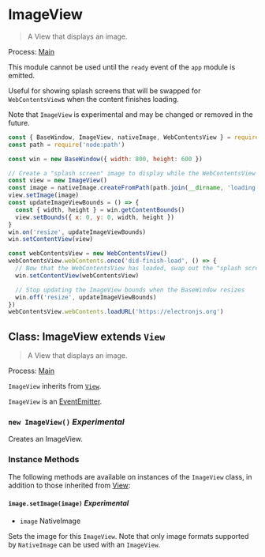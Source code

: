 # ImageView

> A View that displays an image.

Process: [Main](../glossary.md#main-process)

This module cannot be used until the `ready` event of the `app`
module is emitted.

Useful for showing splash screens that will be swapped for `WebContentsView`s
when the content finishes loading.

Note that `ImageView` is experimental and may be changed or removed in the future.

```js
const { BaseWindow, ImageView, nativeImage, WebContentsView } = require('electron')
const path = require('node:path')

const win = new BaseWindow({ width: 800, height: 600 })

// Create a "splash screen" image to display while the WebContentsView loads
const view = new ImageView()
const image = nativeImage.createFromPath(path.join(__dirname, 'loading.png'))
view.setImage(image)
const updateImageViewBounds = () => {
  const { width, height } = win.getContentBounds()
  view.setBounds({ x: 0, y: 0, width, height })
}
win.on('resize', updateImageViewBounds)
win.setContentView(view)

const webContentsView = new WebContentsView()
webContentsView.webContents.once('did-finish-load', () => {
  // Now that the WebContentsView has loaded, swap out the "splash screen" ImageView
  win.setContentView(webContentsView)

  // Stop updating the ImageView bounds when the BaseWindow resizes
  win.off('resize', updateImageViewBounds)
})
webContentsView.webContents.loadURL('https://electronjs.org')
```

## Class: ImageView extends `View`

> A View that displays an image.

Process: [Main](../glossary.md#main-process)

`ImageView` inherits from [`View`](view.md).

`ImageView` is an [EventEmitter][event-emitter].

### `new ImageView()` _Experimental_

Creates an ImageView.

### Instance Methods

The following methods are available on instances of the `ImageView` class, in
addition to those inherited from [View](view.md):

#### `image.setImage(image)` _Experimental_

* `image` NativeImage

Sets the image for this `ImageView`. Note that only image formats supported by
`NativeImage` can be used with an `ImageView`.

[event-emitter]: https://nodejs.org/api/events.html#events_class_eventemitter

